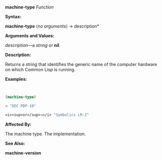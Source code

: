 **machine-type** *Function* 



**Syntax:** 



**machine-type** ⟨*no arguments*⟩ → description* 



**Arguments and Values:** 



*description*—a *string* or **nil**. 



**Description:** 



Returns a *string* that identifies the generic name of the computer hardware on which Common Lisp is running. 



**Examples:**
```lisp
 

(machine-type) 

→ "DEC PDP-10" 

<i><sup>or</sup>→</i> "Symbolics LM-2" 


```
**Affected By:** 



The machine type. The implementation. 



**See Also:** 



**machine-version** 



